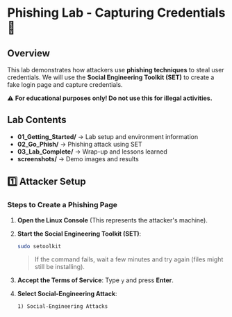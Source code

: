 # Phishing Lab - Capturing Credentials 🎣

## Overview
This lab demonstrates how attackers use **phishing techniques** to steal user credentials. We will use the **Social Engineering Toolkit (SET)** to create a fake login page and capture credentials.

⚠️ **For educational purposes only! Do not use this for illegal activities.**  

## Lab Contents
- **01_Getting_Started/** → Lab setup and environment information
- **02_Go_Phish/** → Phishing attack using SET
- **03_Lab_Complete/** → Wrap-up and lessons learned
- **screenshots/** → Demo images and results

## 1️⃣ Attacker Setup
### Steps to Create a Phishing Page

1. **Open the Linux Console** (This represents the attacker's machine).
2. **Start the Social Engineering Toolkit (SET)**:
   ```sh
   sudo setoolkit
   ```
   > If the command fails, wait a few minutes and try again (files might still be installing).

3. **Accept the Terms of Service**: Type `y` and press **Enter**.
4. **Select Social-Engineering Attack**:
   ```
   1) Social-Engineering Attacks
